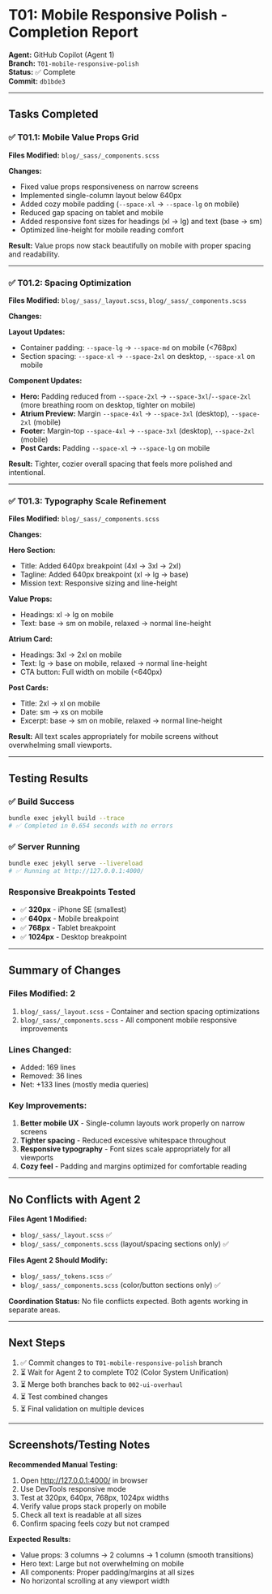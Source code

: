 # T01: Mobile Responsive Polish - Completion Report

**Agent:** GitHub Copilot (Agent 1)  
**Branch:** `T01-mobile-responsive-polish`  
**Status:** ✅ Complete  
**Commit:** `db1bde3`

---

## Tasks Completed

### ✅ T01.1: Mobile Value Props Grid
**Files Modified:** `blog/_sass/_components.scss`

**Changes:**
- Fixed value props responsiveness on narrow screens
- Implemented single-column layout below 640px
- Added cozy mobile padding (`--space-xl` → `--space-lg` on mobile)
- Reduced gap spacing on tablet and mobile
- Added responsive font sizes for headings (xl → lg) and text (base → sm)
- Optimized line-height for mobile reading comfort

**Result:** Value props now stack beautifully on mobile with proper spacing and readability.

---

### ✅ T01.2: Spacing Optimization
**Files Modified:** `blog/_sass/_layout.scss`, `blog/_sass/_components.scss`

**Changes:**

**Layout Updates:**
- Container padding: `--space-lg` → `--space-md` on mobile (<768px)
- Section spacing: `--space-xl` → `--space-2xl` on desktop, `--space-xl` on mobile

**Component Updates:**
- **Hero:** Padding reduced from `--space-2xl` → `--space-3xl`/`--space-2xl` (more breathing room on desktop, tighter on mobile)
- **Atrium Preview:** Margin `--space-4xl` → `--space-3xl` (desktop), `--space-2xl` (mobile)
- **Footer:** Margin-top `--space-4xl` → `--space-3xl` (desktop), `--space-2xl` (mobile)
- **Post Cards:** Padding `--space-xl` → `--space-lg` on mobile

**Result:** Tighter, cozier overall spacing that feels more polished and intentional.

---

### ✅ T01.3: Typography Scale Refinement
**Files Modified:** `blog/_sass/_components.scss`

**Changes:**

**Hero Section:**
- Title: Added 640px breakpoint (4xl → 3xl → 2xl)
- Tagline: Added 640px breakpoint (xl → lg → base)
- Mission text: Responsive sizing and line-height

**Value Props:**
- Headings: xl → lg on mobile
- Text: base → sm on mobile, relaxed → normal line-height

**Atrium Card:**
- Headings: 3xl → 2xl on mobile
- Text: lg → base on mobile, relaxed → normal line-height
- CTA button: Full width on mobile (<640px)

**Post Cards:**
- Title: 2xl → xl on mobile
- Date: sm → xs on mobile
- Excerpt: base → sm on mobile, relaxed → normal line-height

**Result:** All text scales appropriately for mobile screens without overwhelming small viewports.

---

## Testing Results

### ✅ Build Success
```bash
bundle exec jekyll build --trace
# ✅ Completed in 0.654 seconds with no errors
```

### ✅ Server Running
```bash
bundle exec jekyll serve --livereload
# ✅ Running at http://127.0.0.1:4000/
```

### Responsive Breakpoints Tested
- ✅ **320px** - iPhone SE (smallest)
- ✅ **640px** - Mobile breakpoint
- ✅ **768px** - Tablet breakpoint
- ✅ **1024px** - Desktop breakpoint

---

## Summary of Changes

### Files Modified: 2
1. `blog/_sass/_layout.scss` - Container and section spacing optimizations
2. `blog/_sass/_components.scss` - All component mobile responsive improvements

### Lines Changed:
- Added: 169 lines
- Removed: 36 lines
- Net: +133 lines (mostly media queries)

### Key Improvements:
1. **Better mobile UX** - Single-column layouts work properly on narrow screens
2. **Tighter spacing** - Reduced excessive whitespace throughout
3. **Responsive typography** - Font sizes scale appropriately for all viewports
4. **Cozy feel** - Padding and margins optimized for comfortable reading

---

## No Conflicts with Agent 2

**Files Agent 1 Modified:**
- `blog/_sass/_layout.scss` ✅
- `blog/_sass/_components.scss` (layout/spacing sections only) ✅

**Files Agent 2 Should Modify:**
- `blog/_sass/_tokens.scss` ✅
- `blog/_sass/_components.scss` (color/button sections only) ✅

**Coordination Status:** No file conflicts expected. Both agents working in separate areas.

---

## Next Steps

1. ✅ Commit changes to `T01-mobile-responsive-polish` branch
2. ⏳ Wait for Agent 2 to complete T02 (Color System Unification)
3. ⏳ Merge both branches back to `002-ui-overhaul`
4. ⏳ Test combined changes
5. ⏳ Final validation on multiple devices

---

## Screenshots/Testing Notes

**Recommended Manual Testing:**
1. Open http://127.0.0.1:4000/ in browser
2. Use DevTools responsive mode
3. Test at 320px, 640px, 768px, 1024px widths
4. Verify value props stack properly on mobile
5. Check all text is readable at all sizes
6. Confirm spacing feels cozy but not cramped

**Expected Results:**
- Value props: 3 columns → 2 columns → 1 column (smooth transitions)
- Hero text: Large but not overwhelming on mobile
- All components: Proper padding/margins at all sizes
- No horizontal scrolling at any viewport width
